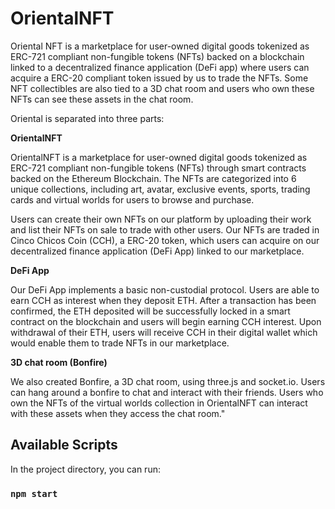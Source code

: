 # OrientalNFT

Oriental NFT is a marketplace for user-owned digital goods tokenized as ERC-721 compliant non-fungible tokens (NFTs) backed on a blockchain linked to a decentralized finance application (DeFi app) where users can acquire a ERC-20 compliant token issued by us to trade the NFTs. Some NFT collectibles are also tied to a 3D chat room and users who own these NFTs can see these assets in the chat room.

Oriental is separated into three parts:

**OrientalNFT**

OrientalNFT is a marketplace for user-owned digital goods tokenized as ERC-721 compliant non-fungible tokens (NFTs) through smart contracts backed on the Ethereum Blockchain. The NFTs are categorized into 6 unique collections, including art, avatar, exclusive events, sports, trading cards and virtual worlds for users to browse and purchase.

Users can create their own NFTs on our platform by uploading their work and list their NFTs on sale to trade with other users. Our NFTs are traded in Cinco Chicos Coin (CCH), a ERC-20 token, which users can acquire on our decentralized finance application (DeFi App) linked to our marketplace.

**DeFi App**

Our DeFi App implements a basic non-custodial protocol. Users are able to earn CCH as interest when they deposit ETH. After a transaction has been confirmed, the ETH deposited will be successfully locked in a smart contract on the blockchain and users will begin earning CCH interest. Upon withdrawal of their ETH, users will receive CCH in their digital wallet which would enable them to trade NFTs in our marketplace.

**3D chat room (Bonfire)**

We also created Bonfire, a 3D chat room, using three.js and socket.io. Users can hang around a bonfire to chat and interact with their friends. Users who own the NFTs of the virtual worlds collection in OrientalNFT can interact with these assets when they access the chat room."

## Available Scripts

In the project directory, you can run:

### `npm start`

